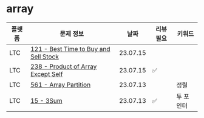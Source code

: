# array
| 플랫폼  | 문제 정보 | 날짜       | 리뷰 필요 | 키워드     |
|------|-----|----------|-------|---------|
| LTC | [121 - Best Time to Buy and Sell Stock](https://leetcode.com/problems/best-time-to-buy-and-sell-stock/) | 23.07.15 | | |
| LTC | [238 - Product of Array Except Self](https://leetcode.com/problems/product-of-array-except-self/) | 23.07.15 | ✅ | | 
| LTC | [561 - Array Partition](https://leetcode.com/problems/array-partition/) | 23.07.13 | | 정렬 |
| LTC | [15 - 3Sum](https://leetcode.com/problems/3sum/) | 23.07.13 | ✅ | 투 포인터 |

